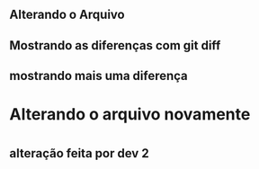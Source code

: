 ## Alterando o Arquivo
## Mostrando as diferenças com git diff
## mostrando mais uma diferença
<h1>Alterando o arquivo novamente<h1>
<h2>alteração feita por dev 2</h2>